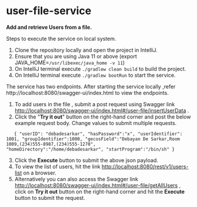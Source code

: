 # user-file-service
**Add and retrieve Users from a file.**

Steps to execute the service on local system.

1. Clone the repository locally and open the project in IntelliJ.
2. Ensure that you are using Java 11 or above (export JAVA_HOME=`/usr/libexec/java_home -v 11`)
3. On IntelliJ terminal execute `./gradlew clean build` to build the project.
4. On IntelliJ terminal execute  `./gradlew bootRun` to start the service.

The service has two endpoints. After starting the service locally ,refer http://localhost:8080/swagger-ui/index.html to view the endpoints.

1. To add users in the file , submit a post request using Swagger link [http://localhost:8080/swagger-ui/index.html#/user-file/insertUserData](http://localhost:8080/swagger-ui/index.html#/user-file/insertUserData) .
2. Click the "**Try it out**" button on the right-hand corner and post the below example request body. Change values to submit multiple requests.

`   { "userID": "debadesarkar",
   "hasPassword":"x",
   "userIdentifier": 1001,
   "groupIdentifier":1000,
   "gecosField":"Debayan De Sarkar,Room 1009,(234)555-8987,(234)555-1270",
   "homeDirectory":"/home/debadesarkar",
   "startProgram":"/bin/sh"
   }`

3. Click the **Execute** button to submit the above json payload.
4. To view the list of users, hit the link [http://localhost:8080/rest/v1/users-list](http://localhost:8080/rest/v1/users-list) on a browser.
5. Alternatively you can also access the Swagger link [http://localhost:8080/swagger-ui/index.html#/user-file/getAllUsers](http://localhost:8080/swagger-ui/index.html#/user-file/getAllUsers) , click on **Try it out** button on the right-hand corner and hit the **Execute** button to submit the request. 
